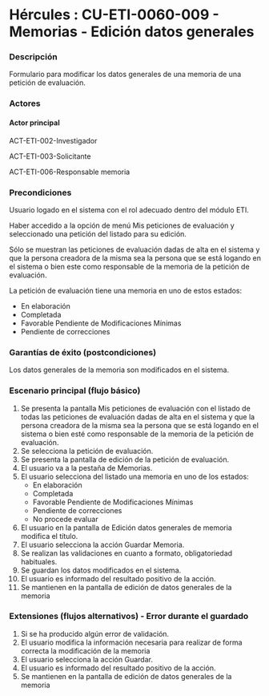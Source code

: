 # Hércules : CU\-ETI\-0060\-009 \- Memorias \- Edición datos generales



### Descripción

Formulario para modificar los datos generales de una memoria de una petición de evaluación.

### Actores

#### Actor principal

ACT\-ETI\-002\-Investigador

ACT\-ETI\-003\-Solicitante

ACT\-ETI\-006\-Responsable memoria

### Precondiciones

Usuario logado en el sistema con el rol adecuado dentro del módulo ETI.

Haber accedido a la opción de menú Mis peticiones de evaluación y seleccionado una petición del listado para su edición.

Sólo se muestran las peticiones de evaluación dadas de alta en el sistema y que la persona creadora de la misma sea la persona que se está logando en el sistema o bien este como responsable de la memoria de la petición de evaluación.

La petición de evaluación tiene una memoria en uno de estos estados:

* En elaboración
* Completada
* Favorable Pendiente de Modificaciones Mínimas
* Pendiente de correcciones

### Garantías de éxito (postcondiciones)

Los datos generales de la memoria son modificados en el sistema.

### Escenario principal (flujo básico)

1. Se presenta la pantalla Mis peticiones de evaluación con el listado de todas las peticiones de evaluación dadas de alta en el sistema y que la persona creadora de la misma sea la persona que se está logando en el sistema o bien esté como responsable de la memoria de la petición de evaluación.
2. Se selecciona la petición de evaluación.
3. Se presenta la pantalla de edición de la petición de evaluación.
4. El usuario va a la pestaña de Memorias.
5. El usuario selecciona del listado una memoria en uno de los estados:
	* En elaboración
	* Completada
	* Favorable Pendiente de Modificaciones Mínimas
	* Pendiente de correcciones
	* No procede evaluar
6. El usuario en la pantalla de Edición datos generales de memoria modifica el título.
7. El usuario selecciona la acción Guardar Memoria.
8. Se realizan las validaciones en cuanto a formato, obligatoriedad habituales.
9. Se guardan los datos modificados en el sistema.
10. El usuario es informado del resultado positivo de la acción.
11. Se mantienen en la pantalla de edición de datos generales de la memoria

### Extensiones (flujos alternativos) \- Error durante el guardado

1. Si se ha producido algún error de validación.
2. El usuario modifica la información necesaria para realizar de forma correcta la modificación de la memoria
3. El usuario selecciona la acción Guardar.
4. El usuario es informado del resultado positivo de la acción.
5. Se mantienen en la pantalla de edición de datos generales de la memoria




